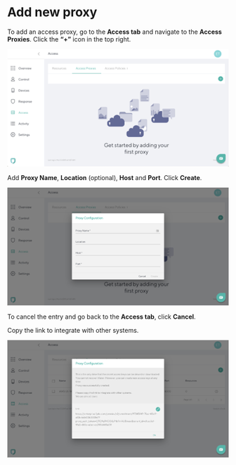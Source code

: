 # Add new proxy

To add an access proxy, go to the **Access tab** and navigate to the **Access Proxies**. Click the **“+”** icon in the top right.

![Control Screen](imgs/access_proxies.png)

Add **Proxy Name**, **Location** (optional), **Host** and **Port**. Click **Create**. 

![Add Proxy](imgs/access_add_proxy.png)

To cancel the entry and go back to the **Access tab**, click **Cancel**.

Copy the link to integrate with other systems.

![Add Proxy](imgs/access_add_proxy2.png)
